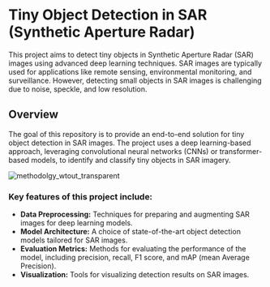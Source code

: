 # Tiny Object Detection in SAR (Synthetic Aperture Radar)

This project aims to detect tiny objects in Synthetic Aperture Radar (SAR) images using advanced deep learning techniques. SAR images are typically used for applications like remote sensing, environmental monitoring, and surveillance. However, detecting small objects in SAR images is challenging due to noise, speckle, and low resolution.

## Overview

The goal of this repository is to provide an end-to-end solution for tiny object detection in SAR images. The project uses a deep learning-based approach, leveraging convolutional neural networks (CNNs) or transformer-based models, to identify and classify tiny objects in SAR imagery.

![methodolgy_wtout_transparent](https://github.com/user-attachments/assets/78ab535a-94fc-4c9c-881a-44288d110f3a)

### Key features of this project include:

- **Data Preprocessing:** Techniques for preparing and augmenting SAR images for deep learning models.
- **Model Architecture:** A choice of state-of-the-art object detection models tailored for SAR images.
- **Evaluation Metrics:** Methods for evaluating the performance of the model, including precision, recall, F1 score, and mAP (mean Average Precision).
- **Visualization:** Tools for visualizing detection results on SAR images.

